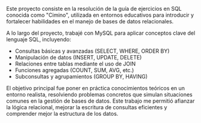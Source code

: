 Este proyecto consiste en la resolución de la guía de ejercicios en SQL conocida como "Cimino", utilizada en entornos educativos para introducir y fortalecer habilidades en el manejo de bases de datos relacionales.

A lo largo del proyecto, trabajé con MySQL para aplicar conceptos clave del lenguaje SQL, incluyendo:

- Consultas básicas y avanzadas (SELECT, WHERE, ORDER BY)
- Manipulación de datos (INSERT, UPDATE, DELETE)
- Relaciones entre tablas mediante el uso de JOIN
- Funciones agregadas (COUNT, SUM, AVG, etc.)
- Subconsultas y agrupamientos (GROUP BY, HAVING)

El objetivo principal fue poner en práctica conocimientos teóricos en un entorno realista, resolviendo problemas concretos que simulan situaciones comunes en la gestión de bases de datos. Este trabajo me permitió afianzar la lógica relacional, mejorar la escritura de consultas eficientes y comprender mejor la estructura de los datos.
